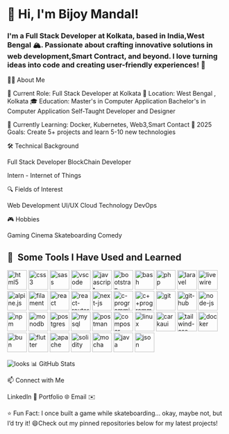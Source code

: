 <h1>👋 Hi, I'm Bijoy Mandal!</h1>

<h3>I'm a Full Stack Developer at Kolkata, based in India,West Bengal 🏔️. Passionate about crafting innovative solutions in web development,Smart Contract, and beyond. I love turning ideas into code and creating user-friendly experiences! 🚀 </h3>

🧑‍💻 About Me

💼 Current Role: Full Stack Developer at Kolkata
📍 Location: West Bengal , Kolkata
🎓 Education:
Master's in Computer Application
Bachelor's in Computer Application
Self-Taught Developer and Designer


🌱 Currently Learning: Docker, Kubernetes, Web3,Smart Contact
🥅 2025 Goals: Create 5+ projects and learn 5-10 new technologies

🛠️ Technical Background

Full Stack Developer
BlockChain Developer

Intern - Internet of Things

🔍 Fields of Interest

Web Development
UI/UX
Cloud Technology
DevOps

🎮 Hobbies

Gaming
Cinema
Skateboarding
Comedy

<h2> 🚀 &nbsp;Some Tools I Have Used and Learned</h2>
<p align="left">
<img src="https://cdn.jsdelivr.net/gh/devicons/devicon@latest/icons/html5/html5-original-wordmark.svg" alt="html5" width="45" height="45"/>
<img src="https://cdn.jsdelivr.net/gh/devicons/devicon@latest/icons/css3/css3-original-wordmark.svg" alt="css3" width="45" height="45"/>
<img src="https://cdn.jsdelivr.net/gh/devicons/devicon@latest/icons/sass/sass-original.svg" alt="sass" width="45" height="45"/>
<img src="https://cdn.jsdelivr.net/gh/devicons/devicon/icons/vscode/vscode-original.svg" alt="vscode" width="45" height="45"/>
<img src="https://cdn.jsdelivr.net/gh/devicons/devicon@latest/icons/javascript/javascript-original.svg" alt="javascript" width="45" height="45"/>
<img src="https://cdn.jsdelivr.net/gh/devicons/devicon@latest/icons/bootstrap/bootstrap-original-wordmark.svg" alt="bootstrap" width="45" height="45"/>
<img src="https://cdn.jsdelivr.net/gh/devicons/devicon/icons/bash/bash-original.svg" alt="bash" width="45" height="45"/>
<img src="https://cdn.jsdelivr.net/gh/devicons/devicon/icons/php/php-original.svg" alt="php" width="45" height="45"/>
<img src="https://cdn.jsdelivr.net/gh/devicons/devicon@latest/icons/laravel/laravel-original.svg" alt="laravel" width="45" height="45"/>
<img src="https://cdn.jsdelivr.net/gh/devicons/devicon@latest/icons/livewire/livewire-original-wordmark.svg" alt="livewire" width="45" height="45"/>
<img src="https://cdn.jsdelivr.net/gh/devicons/devicon@latest/icons/alpinejs/alpinejs-original-wordmark.svg" alt="alpine.js" width="45" height="45"/>
<img src="https://cdn.jsdelivr.net/gh/devicons/devicon@latest/icons/filamentphp/filamentphp-original.svg" alt="filament" width="45" height="45"/>
<img src="https://cdn.jsdelivr.net/gh/devicons/devicon@latest/icons/react/react-original-wordmark.svg" alt="react" width="45" height="45"/>
<img src="https://cdn.jsdelivr.net/gh/devicons/devicon@latest/icons/reactrouter/reactrouter-original-wordmark.svg" alt="react-router" width="45" height="45"/>
<img src="https://cdn.jsdelivr.net/gh/devicons/devicon@latest/icons/nextjs/nextjs-original.svg" alt="next-js" width="45" height="45"/>
<img src="https://cdn.jsdelivr.net/gh/devicons/devicon@latest/icons/c/c-original.svg" alt="c-programming" width="45" height="45"/>
<img src="https://cdn.jsdelivr.net/gh/devicons/devicon@latest/icons/cplusplus/cplusplus-original.svg" alt="c++programming" width="45" height="45"/>
<img src="https://cdn.jsdelivr.net/gh/devicons/devicon@latest/icons/git/git-original.svg" alt="git" width="45" height="45"/>
<img src="https://cdn.jsdelivr.net/gh/devicons/devicon@latest/icons/github/github-original.svg" alt="git-hub" width="45" height="45"/>
<img src="https://cdn.jsdelivr.net/gh/devicons/devicon@latest/icons/nodejs/nodejs-original-wordmark.svg" alt="node-js" width="45" height="45"/>
<img src="https://cdn.jsdelivr.net/gh/devicons/devicon@latest/icons/npm/npm-original.svg" alt="npm" width="45" height="45"/>
<img src="https://cdn.jsdelivr.net/gh/devicons/devicon@latest/icons/mongodb/mongodb-original-wordmark.svg" alt="monodb" width="45" height="45"/>
<img src="https://cdn.jsdelivr.net/gh/devicons/devicon@latest/icons/postgresql/postgresql-original.svg" alt="postgres" width="45" height="45"/>
<img src="https://cdn.jsdelivr.net/gh/devicons/devicon@latest/icons/mysql/mysql-original-wordmark.svg" alt="mysql" width="45" height="45"/>
<img src="https://cdn.jsdelivr.net/gh/devicons/devicon@latest/icons/postman/postman-original-wordmark.svg" alt="postman" width="45" height="45"/>
<img src="https://cdn.jsdelivr.net/gh/devicons/devicon@latest/icons/composer/composer-original.svg" alt="composer" width="45" height="45"/>
<img src="https://cdn.jsdelivr.net/gh/devicons/devicon@latest/icons/linux/linux-original.svg" alt="linux" width="45" height="45"/>
<img src="https://cdn.jsdelivr.net/gh/devicons/devicon@latest/icons/chakraui/chakraui-original.svg" alt="carkaui" width="45" height="45"/>
<img src="https://cdn.jsdelivr.net/gh/devicons/devicon@latest/icons/tailwindcss/tailwindcss-original.svg" alt="tailwind-css" width="45" height="45"/>
<img src="https://cdn.jsdelivr.net/gh/devicons/devicon@latest/icons/docker/docker-original.svg" alt="docker" width="45" height="45"/>
<img src="https://cdn.jsdelivr.net/gh/devicons/devicon@latest/icons/bun/bun-original.svg" alt="bun" width="45" height="45"/>
<img src="https://cdn.jsdelivr.net/gh/devicons/devicon@latest/icons/flutter/flutter-original.svg" alt="flutter" width="45" height="45"/>
<img src="https://cdn.jsdelivr.net/gh/devicons/devicon@latest/icons/apache/apache-original.svg" alt="apache" width="45" height="45"/>
<img src="https://cdn.jsdelivr.net/gh/devicons/devicon@latest/icons/solidity/solidity-original.svg" alt="solidity" width="45" height="45"/>
<img src="https://cdn.jsdelivr.net/gh/devicons/devicon@latest/icons/mocha/mocha-original.svg" alt="mocha" width="45" height="45"/>
<img src="https://cdn.jsdelivr.net/gh/devicons/devicon@latest/icons/java/java-original.svg" alt="java" width="45" height="45"/>
<img src="https://cdn.jsdelivr.net/gh/devicons/devicon@latest/icons/json/json-original.svg" alt="json" width="45" height="45"/>
            
            
            
            
          

          
          
          
          
          
          
</p>
<img src="https://camo.githubusercontent.com/ff1d4eb768b74fa335491dd8a7e87d95017665c1570e5a8828fddfdb728da450/68747470733a2f2f63617073756c652d72656e6465722e76657263656c2e6170702f6170693f747970653d776176696e6726636f6c6f723d6772616469656e74266865696768743d3130302673656374696f6e3d666f6f746572" alt="looks" />
📊 GitHub Stats

📫 Connect with Me

LinkedIn 🔗
Portfolio 🌐
Email ✉️


⭐️ Fun Fact: I once built a game while skateboarding... okay, maybe not, but I’d try it! 😄Check out my pinned repositories below for my latest projects!
